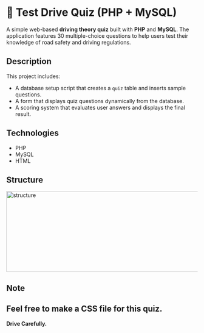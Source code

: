 # 🚗 Test Drive Quiz (PHP + MySQL)

A simple web-based **driving theory quiz** built with **PHP** and **MySQL**. The application features 30 multiple-choice questions to help users test their knowledge of road safety and driving regulations.

##  Description

This project includes:
- A database setup script that creates a `quiz` table and inserts sample questions.
- A form that displays quiz questions dynamically from the database.
- A scoring system that evaluates user answers and displays the final result.

##  Technologies 

- PHP
- MySQL
- HTML

## Structure

<img width="801" height="212" alt="structure" src="https://github.com/user-attachments/assets/96bbbea3-102a-47cc-93e0-c6739ae39904" />

## Note 
Feel free to make a CSS file for this quiz.
---

**Drive Carefully.**
